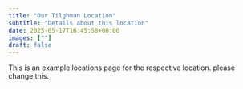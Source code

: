 ```yaml
---
title: "Our Tilghman Location"
subtitle: "Details about this location"
date: 2025-05-17T16:45:58+00:00
images: [""]
draft: false
---
```


This is an example locations page for the respective location. please change this.

